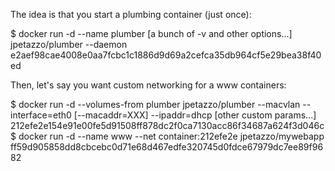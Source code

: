 The idea is that you start a plumbing container (just once):

$ docker run -d --name plumber [a bunch of -v and other options...] jpetazzo/plumber --daemon
e2aef98cae4008e0aa7fcbc1c1886d9d69a2cefca35db964cf5e29bea38f40ed

Then, let's say you want custom networking for a www containers:

$ docker run -d --volumes-from plumber jpetazzo/plumber --macvlan --interface=eth0 [--macaddr=XXX] --ipaddr=dhcp [other custom params...]
212efe2e154e91e00fe5d91508ff878dc2f0ca7130acc86f34687a624f3d046c
$ docker run -d --name www --net container:212efe2e jpetazzo/mywebapp
ff59d905858dd8cbcebc0d71e68d467edfe320745d0fdce67979dc7ee89f9682


